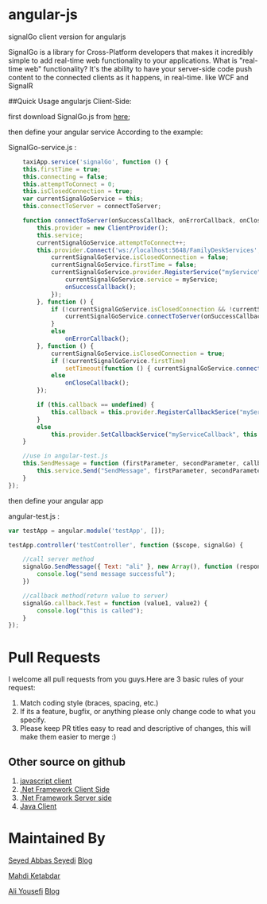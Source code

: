 # angular-js
signalGo client version for angularjs

SignalGo is a library for Cross-Platform developers that makes it incredibly simple to add real-time web functionality to your applications. What is "real-time web" functionality? It's the ability to have your server-side code push content to the connected clients as it happens, in real-time. like WCF and SignalR


##Quick Usage angularjs Client-Side:

first download SignalGo.js from [here](https://github.com/SignalGo/client-angularjs/releases);

then define your angular service According to the example:


SignalGo-service.js :

```js
    taxiApp.service('signalGo', function () {
    this.firstTime = true;
    this.connecting = false;
    this.attemptToConnect = 0;
    this.isClosedConnection = true;
    var currentSignalGoService = this;
    this.connectToServer = connectToServer;

    function connectToServer(onSuccessCallback, onErrorCallback, onCloseCallback) {
        this.provider = new ClientProvider();
        this.service;
        currentSignalGoService.attemptToConnect++;
        this.provider.Connect('ws://localhost:5648/FamilyDeskServices', currentSignalGoService.provider, function () {
            currentSignalGoService.isClosedConnection = false;
            currentSignalGoService.firstTime = false;
            currentSignalGoService.provider.RegisterService("myService", function (myService) {
                currentSignalGoService.service = myService;
                onSuccessCallback();
            });
        }, function () {
            if (!currentSignalGoService.isClosedConnection && !currentSignalGoService.firstTime) {
                currentSignalGoService.connectToServer(onSuccessCallback);
            }
            else
                onErrorCallback();
        }, function () {
            currentSignalGoService.isClosedConnection = true;
            if (!currentSignalGoService.firstTime)
                setTimeout(function () { currentSignalGoService.connectToServer(onSuccessCallback) }, (currentSignalGoService.attemptToConnect - 1) * 10000);
            else
                onCloseCallback();
        });

        if (this.callback == undefined) {
            this.callback = this.provider.RegisterCallbackSerice("myServiceCallback");
        }
        else
            this.provider.SetCallbackService("myServiceCallback", this.callback);
    }

    //use in angular-test.js
    this.SendMessage = function (firstParameter, secondParameter, callback) {
        this.service.Send("SendMessage", firstParameter, secondParameter, callback)
    }
});

```

then define your angular app

angular-test.js :

```js
var testApp = angular.module('testApp', []);

testApp.controller('testController', function ($scope, signalGo) {

    //call server method
    signalGo.SendMessage({ Text: "ali" }, new Array(), function (response) {
        console.log("send message successful");
    })

    //callback method(return value to server)
    signalGo.callback.Test = function (value1, value2) {
        console.log("this is called");
    }
});

```


# Pull Requests
I welcome all pull requests from you guys.Here are 3 basic rules of your request:
  1. Match coding style (braces, spacing, etc.)
  2. If its a feature, bugfix, or anything please only change code to what you specify.
  3. Please keep PR titles easy to read and descriptive of changes, this will make them easier to merge :)

  
## Other source on github
  1. [javascript client](https://github.com/SignalGo/client-js)
  2. [.Net Framework Client Side](https://github.com/SignalGo/client-net)
  3. [.Net Framework Server side](https://github.com/SignalGo/server-net)
  4. [Java Client](https://github.com/SignalGo/client-java)
  
  

# Maintained By
[Seyed Abbas Seyedi](https://github.com/seyedabbasseyedi) [Blog](http://badrpg.ir)

[Mahdi Ketabdar](https://github.com/mahdi7192)

[Ali Yousefi](https://github.com/hamishebahar) [Blog](http://framesoft.ir)
